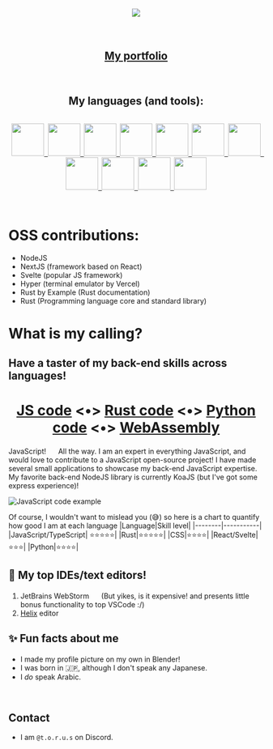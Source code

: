 <h1 align="center"><img src="readme.png"></img></h1>

<br >
<h2 align="center"><a href="https://t-o-r-u-s.github.io/">My portfolio</a></h2>

<br >
<h2 align="center">My languages (and tools):</h2>
<a href="https://github.com/T-O-R-U-S/">
<div align="center">
<code>
<img src="https://simpleicons.org/icons/python.svg" height="64"></img> <img src="https://simpleicons.org/icons/manjaro.svg" height="64"></img> <img src="https://simpleicons.org/icons/archlinux.svg" height="64"></img> <img src="https://simpleicons.org/icons/react.svg" height="64"></img> <img src="https://simpleicons.org/icons/javascript.svg" height="64"></img> <img src="https://simpleicons.org/icons/markdown.svg" height="64"></img> <img src="https://simpleicons.org/icons/rust.svg" height="64"></img> <img src="https://simpleicons.org/icons/webassembly.svg" height="64"></img> <img src="https://simpleicons.org/icons/nodedotjs.svg" height="64"></img> <img src="https://simpleicons.org/icons/typescript.svg" height="64"></img> <img src="https://simpleicons.org/icons/svelte.svg" height="64"></img>
<!--   <img src="https://simpleicons.org/icons/react.svg" height="64"></img> -->
</code>
</div>
</a>
<br >

# OSS contributions:

- NodeJS
- NextJS (framework based on React)
- Svelte (popular JS framework)
- Hyper (terminal emulator by Vercel)
- Rust by Example (Rust documentation)
- Rust (Programming language core and standard library)

# What is my calling?

## **Have a taster of my back-end skills across languages!**

<p>

<h1 align="center">
<a href="README_js-tab.md">JS code</a> <•>
<a href="README_rust-tab.md">Rust code</a> <•>
<a href="README_python-tab.md">Python code</a> <•>
<a href="README_wasm-tab.md">WebAssembly</a>
</h1>


JavaScript! <img src="https://simpleicons.org/icons/javascript.svg" height="16"> All the way. I am an expert in everything JavaScript, and would love to contribute to a JavaScript open-source project! I have made several small applications to showcase my back-end JavaScript expertise. My favorite back-end NodeJS library is currently KoaJS (but I've got some express experience)!

![JavaScript code example](javascript.png)

</p>

Of course, I wouldn't want to mislead you (😅) so here is a chart to quantify how good I am at each language
|Language|Skill level|
|--------|-----------|
|JavaScript/TypeScript| ⭐⭐⭐⭐⭐|
|Rust|⭐⭐⭐⭐⭐|
|CSS|⭐⭐⭐⭐|
|React/Svelte|⭐⭐⭐|
|Python|⭐⭐⭐⭐|

## 📝 My top IDEs/text editors!
1. JetBrains WebStorm <img src="https://simpleicons.org/icons/webstorm.svg" height="16"></img> (But yikes, is it expensive! and presents little bonus functionality to top VSCode :/)
2. [Helix](https://helix-editor.com/) editor
## ✨ Fun facts about me
- I made my profile picture on my own in Blender! <img src="https://simpleicons.org/icons/blender.svg" height="16"></img>
- I was born in 🇯🇵, although I don't speak any Japanese.
- I *do* speak Arabic.

<br >

## Contact

- I am `@t.o.r.u.s` on Discord.
